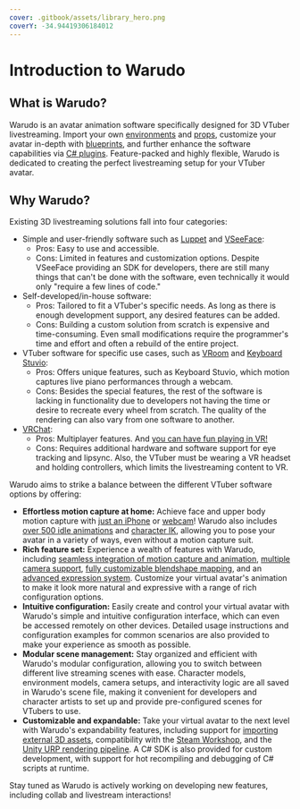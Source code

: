```yaml
---
cover: .gitbook/assets/library_hero.png
coverY: -34.94419306184012
---
```


# Introduction to Warudo

## What is Warudo?

Warudo is an avatar animation software specifically designed for 3D VTuber livestreaming. Import your own [environments](modding/environment-mod.md) and [props](modding/prop-mod.md), customize your avatar in-depth with [blueprints](/docs/mocap/blueprints/overview), and further enhance the software capabilities via [C# plugins](modding/mod-sdk.md). Feature-packed and highly flexible, Warudo is dedicated to creating the perfect livestreaming setup for your VTuber avatar.

## Why Warudo?

Existing 3D livestreaming solutions fall into four categories:

* Simple and user-friendly software such as [Luppet](https://luppet.appspot.com/) and [VSeeFace](https://www.vseeface.icu/):
  * Pros: Easy to use and accessible.
  * Cons: Limited in features and customization options. Despite VSeeFace providing an SDK for developers, there are still many things that can't be done with the software, even technically it would only "require a few lines of code."
* Self-developed/in-house software:
  * Pros: Tailored to fit a VTuber's specific needs. As long as there is enough development support, any desired features can be added.
  * Cons: Building a custom solution from scratch is expensive and time-consuming. Even small modifications require the programmer's time and effort and often a rebuild of the entire project.
* VTuber software for specific use cases, such as [VRoom](https://ojousamaya.booth.pm/items/3949561) and [Keyboard Stuvio](https://booth.pm/ja/items/2956377):
  * Pros: Offers unique features, such as Keyboard Stuvio, which motion captures live piano performances through a webcam.
  * Cons: Besides the special features, the rest of the software is lacking in functionality due to developers not having the time or desire to recreate every wheel from scratch. The quality of the rendering can also vary from one software to another.
* [VRChat](https://hello.vrchat.com/):
  * Pros: Multiplayer features. And [you can have fun playing in VR!](https://www.bilibili.com/video/BV1HW4y1q7aP)
  * Cons: Requires additional hardware and software support for eye tracking and lipsync. Also, the VTuber must be wearing a VR headset and holding controllers, which limits the livestreaming content to VR.

Warudo aims to strike a balance between the different VTuber software options by offering:

* **Effortless motion capture at home:** Achieve face and upper body motion capture with [just an iPhone](mocap/rhylive.md) or [webcam](mocap/mediapipe.md)! Warudo also includes [over 500 idle animations](misc/idle-animations.md) and [character IK](assets/character/#body-ik), allowing you to pose your avatar in a variety of ways, even without a motion capture suit.
* **Rich feature set:** Experience a wealth of features with Warudo, including [seamless integration of motion capture and animation](assets/character/#animation), [multiple camera support](assets/camera.md#multiple-cameras), [fully customizable blendshape mapping](blueprints/mocap-nodes.md), and an [advanced expression system](assets/character/blendshape-expression.md). Customize your virtual avatar's animation to make it look more natural and expressive with a range of rich configuration options.
* **Intuitive configuration:** Easily create and control your virtual avatar with Warudo's simple and intuitive configuration interface, which can even be accessed remotely on other devices. Detailed usage instructions and configuration examples for common scenarios are also provided to make your experience as smooth as possible.
* **Modular scene management:** Stay organized and efficient with Warudo's modular configuration, allowing you to switch between different live streaming scenes with ease. Character models, environment models, camera setups, and interactivity logic are all saved in Warudo's scene file, making it convenient for developers and character artists to set up and provide pre-configured scenes for VTubers to use.
* **Customizable and expandable:** Take your virtual avatar to the next level with Warudo's expandability features, including support for [importing external 3D assets](modding/mod-sdk.md), compatibility with the [Steam Workshop](misc/steam-chuang-yi-gong-fang.md), and the [Unity URP rendering pipeline](https://github.com/ColinLeung-NiloCat/UnityURPToonLitShaderExample). A C# SDK is also provided for custom development, with support for hot recompiling and debugging of C# scripts at runtime.

<div className="hint hint-info">
Stay tuned as Warudo is actively working on developing new features, including collab and livestream interactions!
</div>
